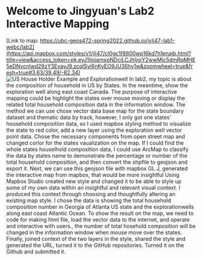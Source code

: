 # Welcome to Jingyuan's Lab2 Interactive Mapping
[Link to map: https://ubc-geos472-spring2022.github.io/jyli47-lab1-webc/lab2](https://api.mapbox.com/styles/v1/jli47/cl0gc1f8800wp16kd7h1enajb.html?title=view&access_token=pk.eyJ1IjoiamxpNDciLCJhIjoiY2wwMjc5dmRqMHE5eDNvcnlwd29zY3EyayJ9.zcqlSyi6nKyEO9JU36hy1w&zoomwheel=true&fresh=true#3.63/39.49/-82.34)
![US House Holder Example and Explorationwell](https://user-images.githubusercontent.com/97953213/159106220-53bc319e-e5c3-4b4e-a545-cf0ce7f91176.png)
In lab2, my topic is about the composition of household in US by States. In the meantime, show the exploration well along east coast Canada. The purpose of interactive mapping could be highlight the states over mouse moving or display the related total household composition data in the information window. 
The method we can use chose vector data base map for the state boundary dataset and thematic data by track, however, I only got one states’ household composition data, so I used mapbox styling method to visualize the state to red color, add a new layer using the exploration well vector point data. Chose the necessary components from open street map and changed corlor for the states vaualization on the map. If I could find the whole states houselhold composition data, I could use ArcMap to classify the data by states name to demonstrate the percentage or number of the total household composition, and then convert the shpfile to geojson and export it.  Next, we can use this geojson file with mapbox GL J, generated the interactive map from mapbox, that would be more insightful 
 Using Mapbox Studio created new style and changed it to be able to style up some of my own data within an insightful and relevant visual context. I produced this context through choosing and thoughtfully altering an existing map style. I chose the data is showing the total household composition number in Georgia of Atlanta US state and the explorationwells along east coast Atlantic Ocean.
To show the result on the map, we need to code for making html file, load the vector data to the internet, and operate and interactive with users., the number of total hosehold composition will be changed in the information window when mouse move over the states. 
Finally, joined context of the two layers in the style, shared the style and generated the URL, turned it to the GitHub repositories.  Turned it on the Github and submitted it. 
